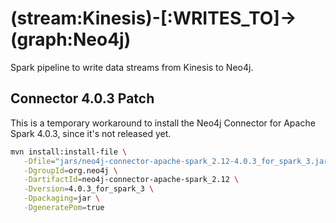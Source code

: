 # (stream:Kinesis)-[:WRITES_TO]->(graph:Neo4j)

Spark pipeline to write data streams from Kinesis to Neo4j.

## Connector 4.0.3 Patch
This is a temporary workaround to install the Neo4j Connector for Apache Spark 4.0.3, since it's not released yet. 

```bash
mvn install:install-file \
   -Dfile="jars/neo4j-connector-apache-spark_2.12-4.0.3_for_spark_3.jar" \
   -DgroupId=org.neo4j \
   -DartifactId=neo4j-connector-apache-spark_2.12 \
   -Dversion=4.0.3_for_spark_3 \
   -Dpackaging=jar \
   -DgeneratePom=true
```
